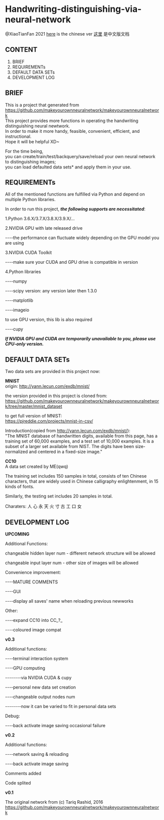 # Handwriting-distinguishing-via-neural-network  
@XiaoTianFan 2021
[here](./Chinese-ver/README.md) is the chinese ver
[这里](./Chinese-ver/README.md) 是中文版文档

CONTENT
-------
1. BRIEF
2. REQUIREMENTs
3. DEFAULT DATA SETs
4. DEVELOPMENT LOG  

BRIEF  
-----
This is a project that generated from https://github.com/makeyourownneuralnetwork/makeyourownneuralnetwork  
This project provides more functions in operating the handwriting distinguishing neural newtwork.  
In order to make it more handy, feasible, convenient, efficient, and instructional.  
Hope it will be helpful XD~

For the time being,  
you can create/train/test/backquery/save/reload your own neural network to distinguishing images;  
you can load defaulted data sets* and apply them in your use.  

REQUIREMENTs
------------

All of the mentioned functions are fulfilled via Python and depend on multiple Python libraries.  

In order to run this project, ***the following supports are necessitated***:  

1.Python 3.6.X/3.7.X/3.8.X/3.9.X/...  

2.NVIDIA GPU with late released drive  

----the performance can fluctuate widely depending on the GPU model you are using  

3.NVIDIA CUDA Toolkit  

----make sure your CUDA and GPU drive is compatible in version

4.Python libraries  

----numpy  

----scipy  version: any version later then 1.3.0

----matplotlib  

----imageio

to use GPU version, this lib is also required  

----cupy
   
***If NVIDIA GPU and CUDA are temporarily unavailable to you, please use CPU-only version.***


DEFAULT DATA SETs
-----------------

Two data sets are provided in this project now:

**MNIST**  
origin: http://yann.lecun.com/exdb/mnist/

the version provided in this project is cloned from:
https://github.com/makeyourownneuralnetwork/makeyourownneuralnetwork/tree/master/mnist_dataset

to get full version of MNIST:  
https://pjreddie.com/projects/mnist-in-csv/

Introduction(copied from http://yann.lecun.com/exdb/mnist/):  
"The MNIST database of handwritten digits, available from this page, has a training set of 60,000 examples, and a test set of 10,000 examples. It is a subset of a larger set available from NIST. The digits have been size-normalized and centered in a fixed-size image."

**CC10**  
A data set created by ME(qwq)

The training set includes 150 samples in total, 
consists of ten Chinese characters, that are widely used in Chinese calligraphy enlightenment, in 15 kinds of fonts.

Similarly, the testing set includes 20 samples in total.

Charaters: 人 心 永 天 火 寸 古 工 口 女


DEVELOPMENT LOG
-----

**UPCOMING**

Additional Functions:

changeable hidden layer num - different network structure will be allowed

changeable input layer num - other size of images will be allowed  

Convenience improvement:

----MATURE COMMENTS

----GUI

----display all saves' name when reloading previous newworks  

Other:

----expand CC10 into CC_?_

----coloured image compat
  
**v0.3**

Additional functions:

----terminal interaction system

----GPU computing

--------via NVIDIA CUDA & cupy

----personal new data set creation 

----changeable output nodes num

--------now it can be varied to fit in personal data sets

Debug:

----back activate image saving occasional failure

**v0.2**

Additional functions:

----network saving & reloading

----back activate image saving

Comments added

Code splited

**v0.1**

The original network from (c) Tariq Rashid, 2016
https://github.com/makeyourownneuralnetwork/makeyourownneuralnetwork




